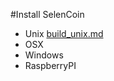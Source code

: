 #Install SelenCoin

- Unix <a href="/doc/build_unix.md">build_unix.md</a>
- OSX
- Windows
- RaspberryPI
